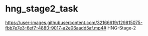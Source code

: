 # hng_stage2_task

https://user-images.githubusercontent.com/32166619/129815075-fbb7e7e3-6ef7-4880-9017-a2e06aadd5af.mp4#   H N G - S t a g e - 2  
 